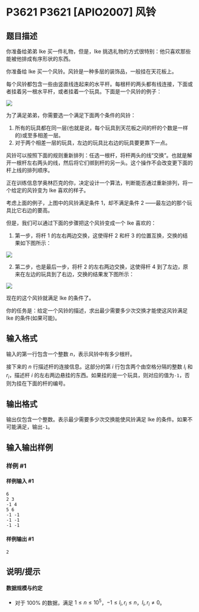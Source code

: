 # P3621 P3621 [APIO2007] 风铃

## 题目描述

你准备给弟弟 Ike 买一件礼物，但是，Ike 挑选礼物的方式很特别：他只喜欢那些能被他排成有序形状的东西。

你准备给 Ike 买一个风铃。风铃是一种多层的装饰品，一般挂在天花板上。

每个风铃都包含一些由竖直线连起来的水平杆。每根杆的两头都有线连接，下面或者挂着另一根水平杆，或者挂着一个玩具。下面是一个风铃的例子：

![](https://cdn.luogu.com.cn/upload/image_hosting/e1m223hc.png)

为了满足弟弟，你需要选一个满足下面两个条件的风铃：

1. 所有的玩具都在同一层(也就是说，每个玩具到天花板之间的杆的个数是一样的)或至多相差一层。
2. 对于两个相差一层的玩具，左边的玩具比右边的玩具要更靠下一点。

风铃可以按照下面的规则重新排列：任选一根杆，将杆两头的线“交换”。也就是解开一根杆左右两头的线，然后将它们绑到杆的另一头。这个操作不会改变更下面的杆上线的排列顺序。

正在训练信息学奥林匹克的你，决定设计一个算法，判断能否通过重新排列，将一个给定的风铃变为 Ike 喜欢的样子。

考虑上面的例子，上图中的风铃满足条件 $1$，却不满足条件 $2$ ——最左边的那个玩具比它右边的要高。

但是，我们可以通过下面的步骤把这个风铃变成一个 Ike 喜欢的：

 1.   第一步，将杆 $1$ 的左右两边交换，这使得杆 $2$ 和杆 $3$ 的位置互换，交换的结果如下图所示：

![](https://cdn.luogu.com.cn/upload/pic/4388.png)

 2.   第二步，也是最后一步，将杆 $2$ 的左右两边交换，这使得杆 $4$ 到了左边，原来在左边的玩具到了右边，交换的结果发下图所示：

![](https://cdn.luogu.com.cn/upload/pic/4389.png)

现在的这个风铃就满足 Ike 的条件了。

你的任务是：给定一个风铃的描述，求出最少需要多少次交换才能使这风铃满足 Ike 的条件(如果可能)。

## 输入格式

输入的第一行包含一个整数 $n$，表示风铃中有多少根杆。

接下来的 $n$ 行描述杆的连接信息。这部分的第 $i$ 行包含两个由空格分隔的整数 $l_i$ 和 $r_i$，描述杆 $i$ 的左右两边悬挂的东西。如果挂的是一个玩具，则对应的值为``-1``，否则为挂在下面的杆的编号。

## 输出格式

输出仅包含一个整数。表示最少需要多少次交换能使风铃满足 Ike 的条件。如果不可能满足，输出``-1``。

## 输入输出样例

### 样例 #1

#### 样例输入 #1

```
6 
2 3 
-1 4 
5 6 
-1 -1 
-1 -1 
-1 -1
```

#### 样例输出 #1

```
2
```

## 说明/提示

#### 数据规模与约定

- 对于 $100\%$ 的数据，满足 $1 \le n \le 10^5$，$-1 \leq l_i, r_i \leq n$，$l_i, r_i \neq 0$。
